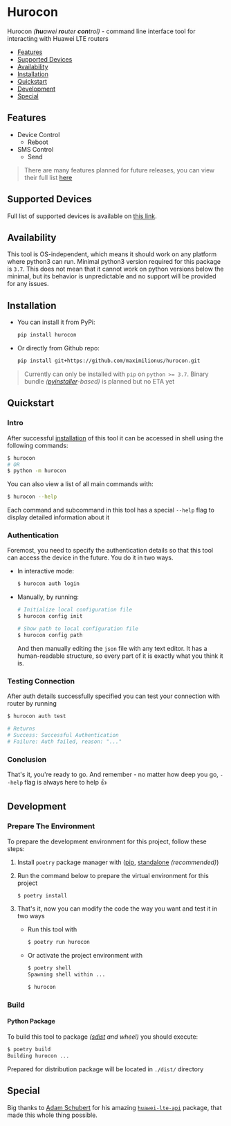 # Hurocon
Hurocon *(**hu**awei **ro**uter **con**trol)* - command line interface tool for interacting with Huawei LTE routers


- [Features](#features)
- [Supported Devices](#supported-devices)
- [Availability](#availability)
- [Installation](#installation)
- [Quickstart](#quickstart)
- [Development](#development)
- [Special](#special)


## Features
- Device Control
  - Reboot
- SMS Control
  - Send

> There are many features planned for future releases, you can view their full list [here](https://github.com/maximilionus/hurocon/projects/1)


## Supported Devices
Full list of supported devices is available on [this link](https://github.com/Salamek/huawei-lte-api#tested-on).


## Availability
This tool is OS-independent, which means it should work on any platform where python3 can run. Minimal python3 version required for this package is `3.7`. This does not mean that it cannot work on python versions below the minimal, but its behavior is unpredictable and no support will be provided for any issues.


## Installation
- You can install it from PyPi:

  ```bash
  pip install hurocon
  ```

- Or directly from Github repo:

  ```bash
  pip install git+https://github.com/maximilionus/hurocon.git
  ```

> Currently can only be installed with `pip` on `python >= 3.7`. Binary bundle *([pyinstaller](https://pyinstaller.org/)-based)* is planned but no ETA yet


## Quickstart
### Intro
After successful [installation](#installation) of this tool it can be accessed in shell using the following commands:

```bash
$ hurocon
# OR
$ python -m hurocon
```

You can also view a list of all main commands with:
```bash
$ hurocon --help
```

Each command and subcommand in this tool has a special `--help` flag to display detailed information about it

### Authentication
Foremost, you need to specify the authentication details so that this tool can access the device in the future. You do it in two ways.

- In interactive mode:
  ``` bash
  $ hurocon auth login
  ```

- Manually, by running:
  ```bash
  # Initialize local configuration file
  $ hurocon config init

  # Show path to local configuration file
  $ hurocon config path
  ```

  And then manually editing the `json` file with any text editor. It has a human-readable structure, so every part of it is exactly what you think it is.

### Testing Connection
After auth details successfully specified you can test your connection with router by running

```bash
$ hurocon auth test

# Returns
# Success: Successful Authentication
# Failure: Auth failed, reason: "..."
```

### Conclusion
That's it, you're ready to go. And remember - no matter how deep you go, `--help` flag is always here to help 👍


## Development
### Prepare The Environment
To prepare the development environment for this project, follow these steps:

1. Install `poetry` package manager with ([pip](https://pypi.org/project/poetry/), [standalone](https://python-poetry.org/docs/master/#installing-with-the-official-installer) *(recommended)*)

2. Run the command below to prepare the virtual environment for this project
   ```bash
   $ poetry install
   ```

3. That's it, now you can modify the code the way you want and test it in two ways
    - Run this tool with
      ```bash
      $ poetry run hurocon
      ```
    - Or activate the project environment with
      ```bash
      $ poetry shell
      Spawning shell within ...

      $ hurocon
      ```

### Build
#### Python Package
To build this tool to package *([sdist](https://docs.python.org/3/distutils/sourcedist.html) and wheel)* you should execute:

```bash
$ poetry build
Building hurocon ...
```

Prepared for distribution package will be located in `./dist/` directory


## Special
Big thanks to [Adam Schubert](https://github.com/Salamek) for his amazing [`huawei-lte-api`](https://github.com/Salamek/huawei-lte-api) package, that made this whole thing possible.

